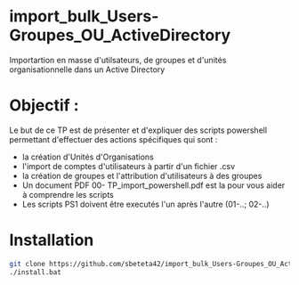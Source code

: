 # import_bulk_Users-Groupes_OU_ActiveDirectory
Importartion en masse d'utilsateurs, de groupes et d'unités organisationnelle dans un Active Directory

# Objectif :
Le but de ce TP est de présenter et d'expliquer des scripts powershell permettant d'effectuer des
actions spécifiques qui sont : 
- la création d'Unités d'Organisations
- l'import de comptes d'utilisateurs à partir d'un fichier .csv
- la création de groupes et l'attribution d'utilisateurs à des groupes
- Un document PDF 00- TP_import_powershell.pdf est la pour vous aider à comprendre les scripts
- Les scripts PS1 doivent être executés l'un après l'autre (01-..; 02-..)

# Installation
```bash  
git clone https://github.com/sbeteta42/import_bulk_Users-Groupes_OU_ActiveDirectory.git
./install.bat
```

